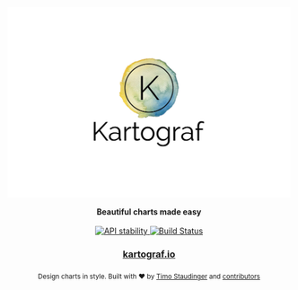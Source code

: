 [![Kartograf](https://github.com/TimoSta/kartograf/raw/master/media/logo.jpg)](https://kartograf.io)

<div align="center">
  <strong>Beautiful charts made easy</strong>
</div>

<br />

<div align="center">
  <!-- Stability -->
  <a href="https://nodejs.org/api/documentation.html#documentation_stability_index">
    <img src="https://img.shields.io/badge/stability-experimental-orange.svg?style=flat-square"
      alt="API stability" />
  </a>
  <!-- Build Status -->
  <a href="https://travis-ci.org/TimoSta/kartograf">
    <img src="https://img.shields.io/travis/TimoSta/kartograf/master.svg?style=flat-square"
      alt="Build Status" />
  </a>
</div>

<div align="center">
  <h3><a href="https://kartograf.io">kartograf.io</a></h3>
</div>

<div align="center">
  <sub>Design charts in style. Built with ❤︎ by
  <a href="https://twitter.com/timostaudinger">Timo Staudinger</a> and
  <a href="https://github.com/TimoSta/kartograf/graphs/contributors">
    contributors
  </a>
</div>
